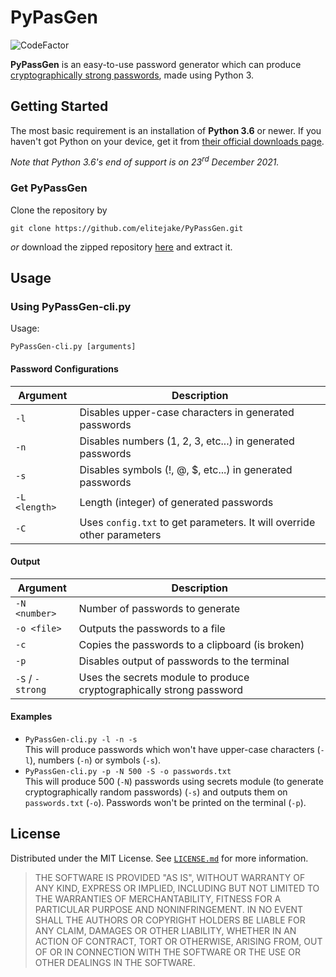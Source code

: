 # PyPasGen
![CodeFactor](https://www.codefactor.io/repository/github/elitejake/pypassgen/badge?s=be530c11c919e0528667025dca77e651afcc326f)

**PyPassGen** is an easy-to-use password generator which can produce [cryptographically strong passwords](https://docs.python.org/3/library/secrets.html), made using Python 3.

## Getting Started
The most basic requirement is an installation of **Python 3.6** or newer. If you haven't got Python on your device, get it from [their official downloads page](https://www.python.org/downloads/). 

*Note that Python 3.6's end of support is on 23<sup>rd</sup> December 2021.*

### Get PyPassGen
Clone the repository by 
```
git clone https://github.com/elitejake/PyPassGen.git
```
*or* download the zipped repository [here](https://github.com/elitejake/PyPassGen/archive/main.zip) and extract it.

## Usage
### Using PyPassGen-cli.py
Usage:
```
PyPassGen-cli.py [arguments]
```
#### Password Configurations
| Argument | Description |
|--|--|
| `-l` | Disables upper-case characters in generated passwords |
| `-n` | Disables numbers (1, 2, 3, etc...) in generated passwords |
| `-s` | Disables symbols (!, @, $, etc...) in generated passwords |
| `-L <length>` | Length (integer) of generated passwords |
| `-C` | Uses `config.txt` to get parameters. It will override other parameters |
#### Output
| Argument | Description |
|--|--|
| `-N <number>` | Number of passwords to generate |
| `-o <file>` | Outputs the passwords to a file |
| `-c` | Copies the passwords to a clipboard (is broken) |
| `-p` | Disables output of passwords to the terminal |
| `-S` / `-strong`| Uses the secrets module to produce cryptographically strong password |
#### Examples

 - ```PyPassGen-cli.py -l -n -s``` <br>
 This will produce passwords which won't have upper-case characters (`-l`), numbers (`-n`) or symbols (`-s`).
 - ```PyPassGen-cli.py -p -N 500 -S -o passwords.txt``` <br>
This will produce 500 (`-N`) passwords using secrets module (to generate cryptographically random passwords) (`-s`) and outputs them on `passwords.txt` (`-o`). Passwords won't be printed on the terminal (`-p`).

## License
Distributed under the MIT License. See [`LICENSE.md`](https://github.com/elitejake/PyPassGen/blob/main/LICENSE.md) for more information.
> THE SOFTWARE IS PROVIDED "AS IS", WITHOUT WARRANTY OF ANY KIND,
> EXPRESS OR IMPLIED, INCLUDING BUT NOT LIMITED TO THE WARRANTIES OF
> MERCHANTABILITY, FITNESS FOR A PARTICULAR PURPOSE AND NONINFRINGEMENT.
> IN NO EVENT SHALL THE AUTHORS OR COPYRIGHT HOLDERS BE LIABLE FOR ANY
> CLAIM, DAMAGES OR OTHER LIABILITY, WHETHER IN AN ACTION OF CONTRACT,
> TORT OR OTHERWISE, ARISING FROM, OUT OF OR IN CONNECTION WITH THE
> SOFTWARE OR THE USE OR OTHER DEALINGS IN THE SOFTWARE.
